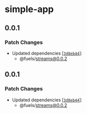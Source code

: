 # simple-app

## 0.0.1

### Patch Changes

- Updated dependencies [[`3d8eb44`](https://github.com/FuelLabs/fuel-streams-js/commit/3d8eb44dd5719504b8fb6e632c874995fa55bee9)]:
  - @fuels/streams@0.0.2

## 0.0.1

### Patch Changes

- Updated dependencies [[`3d8eb44`](https://github.com/FuelLabs/fuel-streams-js/commit/3d8eb44dd5719504b8fb6e632c874995fa55bee9)]:
  - @fuels/streams@0.0.2
